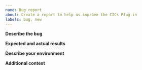 ```yaml
---
name: Bug report
about: Create a report to help us improve the CICs Plug-in
labels: bug, new
---
```


<!-- Thanks for deciding to open an issue. Before submitting, please see the following information. -->

<!-- Before opening a new issue, please search our existing issues: https://github.com/zowe/zowe-cli-cics-plugin/issues -->

**Describe the bug**

<!-- A clear and concise description of the bug or error. -->

**Expected and actual results**

<!--
Details about the behavior:
1. Command issued:
2. Expected results:
3. Actual results:
4. Applicable log files:

-->
**Describe your environment**

<!--
- Zowe CLI version installed (run command `zowe --version`):
- Installed plug-ins and their version numbers (run command `zowe plugins list --short`):
- Node.js and NPM versions installed (run `node --version`, `npm --version`):
- Environment variables in use:
- Operating system and version:
- Shell/terminal (bash, cmd, powershell, etc...):
- Daemon mode enabled or disabled:
- For more information, see Gathering information to troubleshoot Zowe CLI
-->

**Additional context**

<!-- Add any other context about the problem here. -->